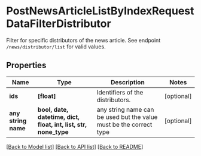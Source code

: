 # PostNewsArticleListByIndexRequestDataFilterDistributor

Filter for specific distributors of the news article. See endpoint `/news/distributor/list` for valid values.

## Properties
Name | Type | Description | Notes
------------ | ------------- | ------------- | -------------
**ids** | **[float]** | Identifiers of the distributors. | [optional] 
**any string name** | **bool, date, datetime, dict, float, int, list, str, none_type** | any string name can be used but the value must be the correct type | [optional]

[[Back to Model list]](../README.md#documentation-for-models) [[Back to API list]](../README.md#documentation-for-api-endpoints) [[Back to README]](../README.md)


